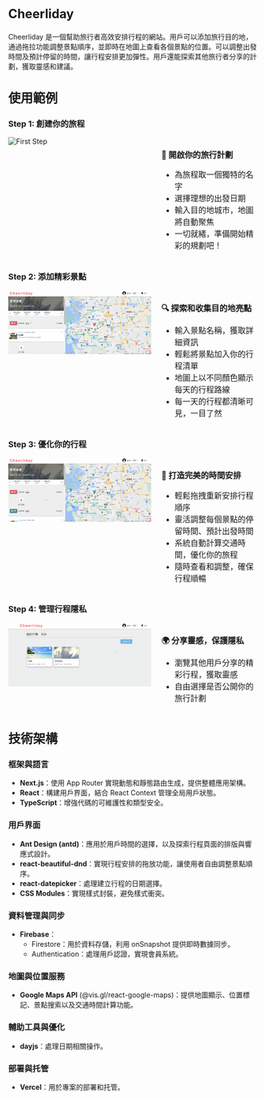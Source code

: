 <h2 style="font-size: 25px; font-weight: bold;">Cheerliday</h2>

Cheerliday 是一個幫助旅行者高效安排行程的網站。用戶可以添加旅行目的地，通過拖拉功能調整景點順序，並即時在地圖上查看各個景點的位置。可以調整出發時間及預計停留的時間，讓行程安排更加彈性。用戶還能探索其他旅行者分享的計劃，獲取靈感和建議。




<h2 style="font-size: 25px; font-weight: bold;">使用範例</h2>

###  Step 1: 創建你的旅程
<div style="display: flex; align-items: flex-start; gap: 20px;">
  <div style="flex: 1.5;">
    <img src="./public/image/firststep.gif" alt="First Step" style="max-width: 100%; height: auto;">
  </div>
  <div style="flex: 1;">
    <h3>🌟 開啟你的旅行計劃</h3>
    <ul style="font-size: 16px;">
      <li>為旅程取一個獨特的名字</li>
      <li>選擇理想的出發日期</li>
      <li>輸入目的地城市，地圖將自動聚焦</li>
      <li>一切就緒，準備開始精彩的規劃吧！</li>
    </ul>
  </div>
</div>

### Step 2: 添加精彩景點

<div style="display: flex; align-items: flex-start; gap: 20px;">
  <div style="flex: 1.5;">
    <img src="./public/image/second.gif" alt="Second Step" style="max-width: 100%; height: auto;">
  </div>
  <div style="flex: 1;">
    <h3>🔍 探索和收集目的地亮點</h3>
    <ul style="font-size: 16px;">
        <li>輸入景點名稱，獲取詳細資訊</li>
        <li>輕鬆將景點加入你的行程清單</li>
        <li>地圖上以不同顏色顯示每天的行程路線</li>
        <li>每一天的行程都清晰可見，一目了然</li>
    </ul>
  </div>
</div>


### Step 3: 優化你的行程


<div style="display: flex; align-items: flex-start; gap: 20px;">
  <div style="flex: 1.5;">
    <img src="./public/image/third.gif" alt="Third Step" style="max-width: 100%; height: auto;">
  </div>
  <div style="flex: 1;">
    <h3>🎨 打造完美的時間安排</h3>
      <ul style="font-size: 16px;">
        <li>輕鬆拖拽重新安排行程順序</li>
        <li>靈活調整每個景點的停留時間、預計出發時間</li>
        <li>系統自動計算交通時間，優化你的旅程</li>
        <li>隨時查看和調整，確保行程順暢</li>
      </ul>
  </div>
</div>


### Step 4: 管理行程隱私

<div style="display: flex; align-items: flex-start; gap: 20px;">
  <div style="flex: 1.5;">
    <img src="./public/image/forth.gif" alt="Fourth Step" style="max-width: 100%; height: auto;">
  </div>
  <div style="flex: 1;">
    <h3>🌍 分享靈感，保護隱私</h3>
      <ul style="font-size: 16px;">
        <li>瀏覽其他用戶分享的精彩行程，獲取靈感</li>
        <li>自由選擇是否公開你的旅行計劃</li>
      </ul>
  </div>
</div>





<h2 style="font-size: 25px; font-weight: bold;">技術架構</h2>


### 框架與語言

- **Next.js**：使用 App Router 實現動態和靜態路由生成，提供整體應用架構。
- **React**：構建用戶界面，結合 React Context 管理全局用戶狀態。
- **TypeScript**：增強代碼的可維護性和類型安全。

### 用戶界面

- **Ant Design (antd)**：應用於用戶時間的選擇，以及探索行程頁面的排版與響應式設計。
- **react-beautiful-dnd**：實現行程安排的拖放功能，讓使用者自由調整景點順序。
- **react-datepicker**：處理建立行程的日期選擇。
- **CSS Modules**：實現樣式封裝，避免樣式衝突。

### 資料管理與同步

- **Firebase**：
  - Firestore：用於資料存儲，利用 onSnapshot 提供即時數據同步。
  - Authentication：處理用戶認證，實現會員系統。


### 地圖與位置服務
- **Google Maps API** (@vis.gl/react-google-maps)：提供地圖顯示、位置標記、景點搜索以及交通時間計算功能。


### 輔助工具與優化
- **dayjs**：處理日期相關操作。

### 部署與托管
- **Vercel**：用於專案的部署和托管。



